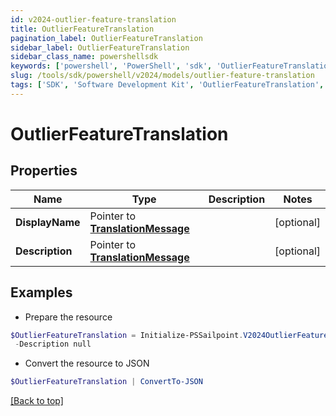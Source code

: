 ```yaml
---
id: v2024-outlier-feature-translation
title: OutlierFeatureTranslation
pagination_label: OutlierFeatureTranslation
sidebar_label: OutlierFeatureTranslation
sidebar_class_name: powershellsdk
keywords: ['powershell', 'PowerShell', 'sdk', 'OutlierFeatureTranslation', 'V2024OutlierFeatureTranslation'] 
slug: /tools/sdk/powershell/v2024/models/outlier-feature-translation
tags: ['SDK', 'Software Development Kit', 'OutlierFeatureTranslation', 'V2024OutlierFeatureTranslation']
---
```



# OutlierFeatureTranslation

## Properties

Name | Type | Description | Notes
------------ | ------------- | ------------- | -------------
**DisplayName** |  Pointer to [**TranslationMessage**](translation-message) |  | [optional] 
**Description** |  Pointer to [**TranslationMessage**](translation-message) |  | [optional] 

## Examples

- Prepare the resource
```powershell
$OutlierFeatureTranslation = Initialize-PSSailpoint.V2024OutlierFeatureTranslation  -DisplayName null `
 -Description null
```

- Convert the resource to JSON
```powershell
$OutlierFeatureTranslation | ConvertTo-JSON
```


[[Back to top]](#) 

